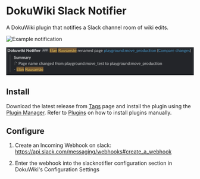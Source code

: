 # DokuWiki Slack Notifier

A DokuWiki plugin that notifies a Slack channel room of wiki edits.

![Example notification](example.png)

![Example rename notification](example_rename.png)

## Install

Download the latest release from [Tags] page and install the plugin using the
[Plugin Manager]. Refer to [Plugins] on how to install plugins manually.

[Tags]: https://github.com/glensc/dokuwiki-plugin-slacknotifier/tags
[Plugin Manager]: https://www.dokuwiki.org/plugin:plugin
[Plugins]: https://www.dokuwiki.org/plugins

## Configure

1. Create an Incoming Webhook on slack: https://api.slack.com/messaging/webhooks#create_a_webhook

2. Enter the webhook into the slacknotifier configuration section in DokuWiki's Configuration Settings
